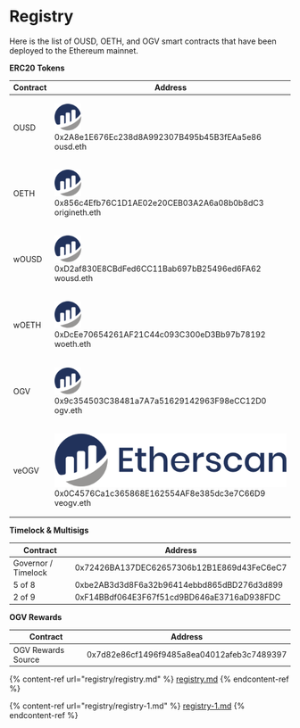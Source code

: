 # Registry

Here is the list of OUSD, OETH, and OGV smart contracts that have been deployed to the Ethereum mainnet.&#x20;

**ERC20 Tokens**

| Contract | Address                                                                                                                                                                                                                                      |
| -------- | -------------------------------------------------------------------------------------------------------------------------------------------------------------------------------------------------------------------------------------------- |
| OUSD     | <p><a href="https://etherscan.io/address/0x2A8e1E676Ec238d8A992307B495b45B3fEAa5e86"><img src="../.gitbook/assets/image (16).png" alt="" data-size="line"></a> 0x2A8e1E676Ec238d8A992307B495b45B3fEAa5e86<br>ousd.eth | origindollar.eth</p> |
| OETH     | <p><a href="https://etherscan.io/address/0x856c4Efb76C1D1AE02e20CEB03A2A6a08b0b8dC3"><img src="../.gitbook/assets/image (2).png" alt="" data-size="line"></a> 0x856c4Efb76C1D1AE02e20CEB03A2A6a08b0b8dC3<br>origineth.eth</p>                |
| wOUSD    | <p><a href="https://etherscan.io/address/0xD2af830E8CBdFed6CC11Bab697bB25496ed6FA62"><img src="../.gitbook/assets/image (24).png" alt="" data-size="line"></a> 0xD2af830E8CBdFed6CC11Bab697bB25496ed6FA62<br>wousd.eth</p>                   |
| wOETH    | <p><a href="https://etherscan.io/address/0xDcEe70654261AF21C44c093C300eD3Bb97b78192"><img src="../.gitbook/assets/image (8).png" alt="" data-size="line"></a> 0xDcEe70654261AF21C44c093C300eD3Bb97b78192<br>woeth.eth</p>                    |
| OGV      | <p><a href="https://etherscan.io/address/0x9c354503C38481a7A7a51629142963F98eCC12D0"><img src="../.gitbook/assets/image (25).png" alt="" data-size="line"></a> 0x9c354503C38481a7A7a51629142963F98eCC12D0<br>ogv.eth</p>                     |
| veOGV    | <p><a href="https://etherscan.io/address/0x0C4576Ca1c365868E162554AF8e385dc3e7C66D9"><img src="../.gitbook/assets/image (10).png" alt="" data-size="line"></a> 0x0C4576Ca1c365868E162554AF8e385dc3e7C66D9<br>veogv.eth</p>                   |

**Timelock & Multisigs**

| Contract            | Address                                     |
| ------------------- | ------------------------------------------- |
| Governor / Timelock | 0x72426BA137DEC62657306b12B1E869d43FeC6eC7  |
| 5 of 8              | 0xbe2AB3d3d8F6a32b96414ebbd865dBD276d3d899  |
| 2 of 9              | 0xF14BBdf064E3F67f51cd9BD646aE3716aD938FDC  |

**OGV Rewards**

| Contract           | Address                                    |
| ------------------ | ------------------------------------------ |
| OGV Rewards Source | 0x7d82e86cf1496f9485a8ea04012afeb3c7489397 |



{% content-ref url="registry/registry.md" %}
[registry.md](registry/registry.md)
{% endcontent-ref %}

{% content-ref url="registry/registry-1.md" %}
[registry-1.md](registry/registry-1.md)
{% endcontent-ref %}
